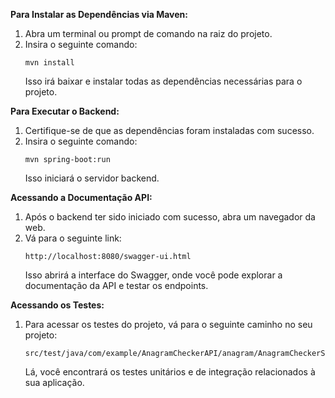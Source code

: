 **Para Instalar as Dependências via Maven:**
1. Abra um terminal ou prompt de comando na raiz do projeto.
2. Insira o seguinte comando:
   ```
   mvn install
   ```
   Isso irá baixar e instalar todas as dependências necessárias para o projeto.

**Para Executar o Backend:**
1. Certifique-se de que as dependências foram instaladas com sucesso.
2. Insira o seguinte comando:
   ```
   mvn spring-boot:run
   ```
   Isso iniciará o servidor backend.

**Acessando a Documentação API:**
1. Após o backend ter sido iniciado com sucesso, abra um navegador da web.
2. Vá para o seguinte link:
   ```
   http://localhost:8080/swagger-ui.html
   ```
   Isso abrirá a interface do Swagger, onde você pode explorar a documentação da API e testar os endpoints.

**Acessando os Testes:**
1. Para acessar os testes do projeto, vá para o seguinte caminho no seu projeto:
   ```
   src/test/java/com/example/AnagramCheckerAPI/anagram/AnagramCheckerServiceTests.java
   ```
   Lá, você encontrará os testes unitários e de integração relacionados à sua aplicação.

